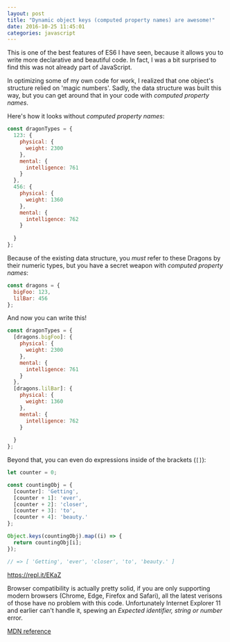```yaml
---
layout: post
title: "Dynamic object keys (computed property names) are awesome!"
date: 2016-10-25 11:45:01
categories: javascript
---
```


This is one of the best features of ES6 I have seen, because it allows you to write more declarative and beautiful code. In fact, I was a bit surprised to find this was not already part of JavaScript.

In optimizing some of my own code for work, I realized that one object's structure relied on 'magic numbers'. Sadly, the data structure was built this way, but you can get around that in your code with _computed property names_.

Here's how it looks without _computed property names_:

```js
const dragonTypes = {
  123: {
    physical: {
      weight: 2300
    },
    mental: {
      intelligence: 761
    }
  },
  456: {
    physical: {
      weight: 1360
    },
    mental: {
      intelligence: 762
    }
  
  }
};
```

Because of the existing data structure, you _must_ refer to these Dragons by their numeric types, but you have a secret weapon with _computed property names_:

```js
const dragons = {
  bigFoo: 123,
  lilBar: 456
};
```

And now you can write this!

```js
const dragonTypes = {
  [dragons.bigFoo]: {
    physical: {
      weight: 2300
    },
    mental: {
      intelligence: 761
    }
  },
  [dragons.lilBar]: {
    physical: {
      weight: 1360
    },
    mental: {
      intelligence: 762
    }
  
  }
};
```

Beyond that, you can even do expressions inside of the brackets (`[]`):

```js
let counter = 0;

const countingObj = {
  [counter]: 'Getting',
  [counter + 1]: 'ever',
  [counter + 2]: 'closer',
  [counter + 3]: 'to',
  [counter + 4]: 'beauty.'
};

Object.keys(countingObj).map((i) => {
  return countingObj[i];
});

// => [ 'Getting', 'ever', 'closer', 'to', 'beauty.' ]
```

https://repl.it/EKaZ

Browser compatibility is actually pretty solid, if you are only supporting modern browsers (Chrome, Edge, Firefox and Safari), all the latest verisons of those have no problem with this code. Unfortunately Internet Explorer 11 and earlier can't handle it, spewing an _Expected identifier, string or number_ error.

[MDN reference](https://developer.mozilla.org/en-US/docs/Web/JavaScript/Reference/Operators/Object_initializer#Computed_property_names)
